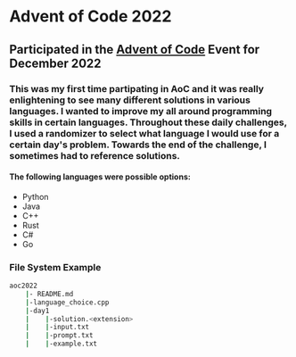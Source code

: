 # Advent of Code 2022

## Participated in the [Advent of Code](https://adventofcode.com/2022/about) Event for December 2022

### This was my first time partipating in AoC and it was really enlightening to see many different solutions in various languages. I wanted to improve my all around programming skills in certain languages. Throughout these daily challenges, I used a randomizer to select what language I would use for a certain day's problem. Towards the end of the challenge, I sometimes had to reference solutions. 

#### The following languages were possible options:

- Python
- Java
- C++
- Rust
- C#
- Go

### File System Example

```bash
aoc2022
    |- README.md
    |-language_choice.cpp
    |-day1
    |    |-solution.<extension>
    |    |-input.txt
    |    |-prompt.txt
    |    |-example.txt
```
